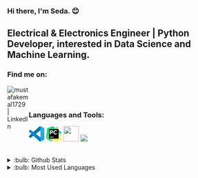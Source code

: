 ### Hi there, I'm Seda. :blush:

## Electrical & Electronics Engineer | Python Developer, interested in Data Science and Machine Learning.


### Find me on:

<a href="https://www.linkedin.com/in/seda-%C3%BCnveren-345343147/" rel="nofollow"><img src="https://camo.githubusercontent.com/c8a9c5b414cd812ad6a97a46c29af67239ddaeae08c41724ff7d945fb4c047e5/68747470733a2f2f6564656e742e6769746875622e696f2f537570657254696e7949636f6e732f696d616765732f7376672f6c696e6b6564696e2e737667" align="left" alt="mustafakemal1729 | LinkedIn" width="50px" data-canonical-src="https://edent.github.io/SuperTinyIcons/images/svg/linkedin.svg" style="max-width: 100%;"></a>

<br />
<br />

### Languages and Tools:

<img src="https://raw.githubusercontent.com/github/explore/80688e429a7d4ef2fca1e82350fe8e3517d3494d/topics/visual-studio-code/visual-studio-code.png" width="36" height="36" />   <img src="https://raw.githubusercontent.com/github/explore/d8574c7bce27faa27fb879bca56dfe351ee66efd/topics/pycharm/pycharm.png" width="36" height="36"/>    <img src="https://camo.githubusercontent.com/5a4ced74e25e8fab905a70293af257cb43dd90ee70bc53fb802ae80280a78710/68747470733a2f2f63646e2e69636f6e2d69636f6e732e636f6d2f69636f6e73322f323636372f504e472f3531322f6a7570797465725f6170705f69636f6e5f3136313238302e706e67" width="36" height="36" />  <img src="https://raw.githubusercontent.com/jmnote/z-icons/master/svg/python.svg" width="36" heigth="36" />


<br />

<details>
<summary>:bulb: Github Stats</summary>
<img src="https://github-readme-stats.vercel.app/api?username=sedaunveren&theme=radical" >
</details>

<details>
<summary>:bulb: Most Used Languages</summary>
<img src="https://github-readme-stats.vercel.app/api/top-langs/?username=sedaunveren&layout=compact" >
</details>
